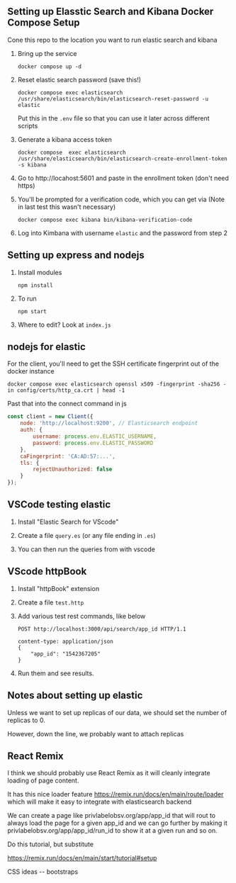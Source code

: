 ## Setting up Elasstic Search and Kibana Docker Compose Setup

Cone this repo to the location you want to run elastic search and kibana

1. Bring up the service

   ```
   docker compose up -d
   ```

2. Reset elastic search password (save this!)

   ```
   docker compose exec elasticsearch /usr/share/elasticsearch/bin/elasticsearch-reset-password -u elastic
   ```

   Put this in the `.env` file so that you can use it later across different scripts

3. Generate a kibana access token 

   ```
   docker compose  exec elasticsearch /usr/share/elasticsearch/bin/elasticsearch-create-enrollment-token -s kibana
   ```
   
4. Go to http://locahost:5601 and paste in the enrollment token (don't need https)

5. You'll be prompted for a verification code, which you can get via (Note in last test this wasn't necessary)


   ```
   docker compose exec kibana bin/kibana-verification-code
   ```

6. Log into Kimbana with username `elastic` and the password from step 2

## Setting up express and nodejs

1. Install modules

    ```
    npm install
    ```

2. To run

    ```
    npm start
    ```

3. Where to edit? Look at `index.js`


## nodejs for elastic

For the client, you'll need to get the SSH certificate fingerprint out of the docker instance

```
docker compose exec elasticsearch openssl x509 -fingerprint -sha256 -in config/certs/http_ca.crt | head -1
```

Past that into the connect command in js

```js
const client = new Client({
    node: 'http://localhost:9200', // Elasticsearch endpoint
    auth: {
        username: process.env.ELASTIC_USERNAME,
        password: process.env.ELASTIC_PASSWORD
    },
    caFingerprint: 'CA:AD:57:...',
    tls: {    
        rejectUnauthorized: false
    }
});
```

## VSCode testing elastic

1. Install "Elastic Search for VScode"

2. Create a file `query.es` (or any file ending in `.es`) 

3. You can then run the queries from with vscode

## VScode httpBook

1. Install "httpBook" extension

2. Create a file `test.http` 

3. Add various test rest commands, like below

    ```
    POST http://localhost:3000/api/search/app_id HTTP/1.1

    content-type: application/json
    {
        "app_id": "1542367205"    
    }
    ```

4. Run them and see results. 

## Notes about setting up elastic

Unless we want to set up replicas of our data, we should set the number of replicas to 0.

However, down the line, we probably want to attach replicas

## React Remix

I think we should probably use React Remix as it will cleanly integrate loading of page content.

It has this nice loader feature https://remix.run/docs/en/main/route/loader which will make it easy to integrate with elasticsearch backend

We can create a page like privlabelobsv.org/app/app_id that will rout to always load the page for a given app_id and we can go further by making it privlabelobsv.org/app/app_id/run_id to show it at a given run and so on.


Do this tutorial, but substitute

https://remix.run/docs/en/main/start/tutorial#setup

CSS ideas -- bootstraps 